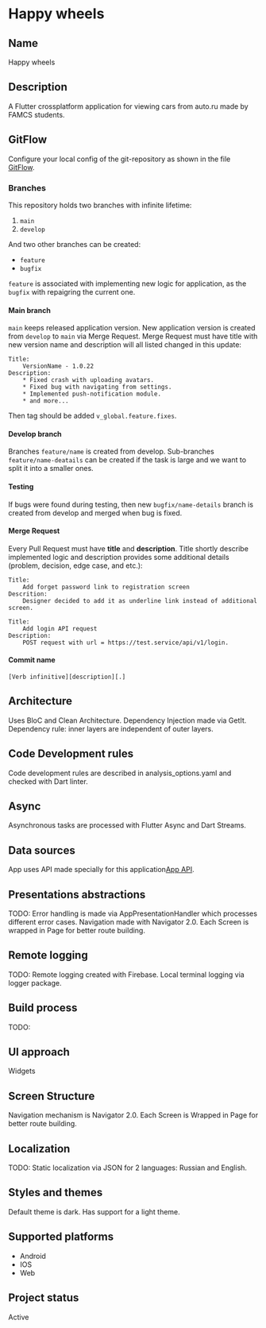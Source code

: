# Happy wheels

## Name

Happy wheels

## Description

A Flutter crossplatform application for viewing cars from auto.ru made by FAMCS students.

## GitFlow

Configure your local config of the git-repository as shown in 
the file [GitFlow](https://innowise-group.atlassian.net/wiki/spaces/MD/pages/2191884296/GitFlow).

### Branches

This repository holds two branches with infinite lifetime:

1. `main`
2. `develop`

And two other branches can be created:

* `feature`
* `bugfix`

`feature` is associated with implementing new logic for application, as the `bugfix` with repaigring the current one.

#### Main branch

`main` keeps released application version. New application version is created from `develop` to
`main` via Merge Request. Merge Request must have title with new version name and description will 
all listed changed in this update:

```
Title:
    VersionName - 1.0.22
Description:
    * Fixed crash with uploading avatars.
    * Fixed bug with navigating from settings.
    * Implemented push-notification module.
    * and more...
```

Then tag should be added `v_global.feature.fixes`.

#### Develop branch

Branches `feature/name` is created from develop. Sub-branches `feature/name-deatails` can be created
if the task is large and we want to split it into a smaller ones.

#### Testing

If bugs were found during testing, then new `bugfix/name-details` branch is created from develop
and merged when bug is fixed.

#### Merge Request

Every Pull Request must have **title** and **description**. Title shortly describe implemented logic and
description provides some additional details (problem, decision, edge case, and etc.):

```
Title: 
    Add forget password link to registration screen
Descrition:
    Designer decided to add it as underline link instead of additional screen.

Title:
    Add login API request
Description:
    POST request with url = https://test.service/api/v1/login.
```

#### Commit name

`[Verb infinitive][description][.]`

## Architecture

Uses BloC and Clean Architecture. Dependency Injection made via GetIt. Dependency rule: inner layers are
independent of outer layers.

## Code Development rules

Code development rules are described in analysis_options.yaml and checked with Dart linter.

## Async

Asynchronous tasks are processed with Flutter Async and Dart Streams.

## Data sources

App uses API made specially for this application[App API](https://github.com/50ShadesOfCode/autoruparser).

## Presentations abstractions

TODO: Error handling is made via AppPresentationHandler which processes different error cases.
Navigation made with Navigator 2.0. Each Screen is wrapped in Page for better route building.

## Remote logging

TODO: Remote logging created with Firebase. Local terminal logging via logger package.

## Build process

TODO:

## UI approach

Widgets

## Screen Structure

Navigation mechanism is Navigator 2.0. Each Screen is Wrapped in Page for better route building.

## Localization

TODO: Static localization via JSON for 2 languages: Russian and English.

## Styles and themes

Default theme is dark. Has support for a light theme.

## Supported platforms

* Android
* IOS
* Web

## Project status

Active